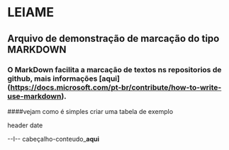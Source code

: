 # LEIAME

## Arquivo de demonstração de marcação do tipo **MARKDOWN**

### O MarkDown facilita a marcação de textos ns repositorios de github, mais informações [aqui] (https://docs.microsoft.com/pt-br/contribute/how-to-write-use-markdown).

####vejam como é simples criar uma tabela de exemplo 

header date

--I--
cabeçalho-conteudo_**aqui**
